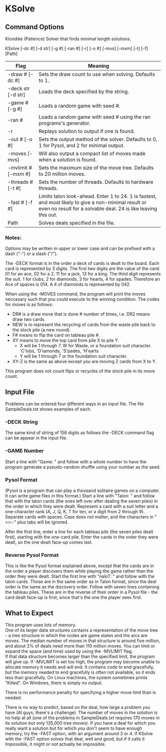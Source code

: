 # KSolve

## Command Options

Klondike (Patience) Solver that finds minimal length solutions.

KSolve [-dc #] [-d str] [-g #] [-ran #] [-r] [-o #] [-mvs] [-mxm] [-t] [-f] [Path]

  Flag                  | Meaning
--------------------------|---------------------------------------------------------------------
  -draw # [-dc #]       |Sets the draw count to use when solving. Defaults to 1.
  -deck str [-d str]    |Loads the deck specified by the string.
  -game # [-g #]        |Loads a random game with seed #.
  -ran #                |Loads a random game with seed # using the ran programs's generator.
  -r                    |Replays solution to output if one is found.
  -out # [-o #]         |Sets the output method of the solver. Defaults to 0, 1 for Pysol, and 2 for minimal output.
  -moves [-mvs]         |Will also output a compact list of moves made when a solution is found.
  -mvlimit # [-mxm #]   |Sets the maximum size of the move tree.  Defaults to 20 million moves.
  -threads # [-t #]     |Sets the number of threads. Defaults to hardware threads.
  -fast # [-f #]        |Limits talon look-ahead.  Enter 1 to 24.  1 is fastest, and most likely to give a non-minimal result or even no result for a solvable deal. 24 is like leaving this out.
  Path                  |Solves deals specified in the file.
### Notes:

Options may be written in upper or lower case and can be prefixed with a dash ("-") or a slash ("/").

The -DECK format is in the order a deck of cards is dealt to the board.  Each card is represented by 3 digits.  The first two digits are the value of the card:
01 for an ace, 02 for a 2, 11 for a jack, 13 for a king.  The third digit represents the suit. 1 for clubs, 2 for diamonds, 3 for hearts, 4 for spades.
Therefore an Ace of spaces is 014.  A 4 of diamonds is represented by 042.

When using the -MOVES command, the program will print the moves neccesary such that you could execute to the winning condition.  The codex for moves is as follows:
* DR# is a draw move that is done # number of times, i.e. DR2 means draw two cards.
* NEW is to represent the recycling of cards from the waste pile back to the stock pile (a new round).
* F# means to flip the card on tableau pile #. 
* XY means to move the top card from pile X to pile Y.
	* X will be 1 through 7, W for Waste, or a foundation suit character. 'C'lubs, 'D'iamonds, 'S'pades, 'H'earts
	* Y will be 1 through 7 or the foundation suit character.
* XY-Z is the same as above except you are moving Z cards from X to Y.

This program does not count flips or recycles of the stock pile in its move count.
## Input File
Problems can be entered four different ways in an input file.  The file SampleDeals.txt shows examples of each.
### -DECK String
The same kind of string of 156 digits as follows the -DECK command flag can be appear in the input file.
### -GAME Number
Start a line with "Game: " and follow with a whole number to have the program generate a pseudo-random
shuffle using your number as the seed.
### Pysol Format
(Pysol is a program that can play a thousand solitaire games on a computer.  It can write game files
in this format.)
Start a line with "Talon: " and follow that with the talon cards (the ones left over after dealing
the seven piles) in the order in which they were dealt.  Represent a card with a suit letter and a one-character rank (A, J, Q, K, T for ten, or a digit from 2 through 9). Separate cards with spaces.
Case does not matter, and the characters in "<>:-" plus tabs will be ignored.

After the first line, enter a line for each tableau pile (the seven piles dealt first), starting with the one-card pile.  Enter the cards in the order they were dealt, so the one dealt face-up comes last.
### Reverse Pysol Format
This is like the Pysol format explained above, except that the cards are in the order a player discovers them while playing the game rather than the order they were dealt.  Start the first line with "naloT: " and follow with the talon cards.  Those are in the same order as in Talon format, since the deal order is the same as the discovery order.  Follow with seven lines containing the tableau piles.  These are in the reverse of their order in a Pysol file - the card dealt face-up is first, since that's the one the player sees first.

## What to Expect
This program uses lots of memory.  
One of its larger data structures contains a representation of the move tree - a tree structure in 
which the nodes are game states and the arcs are moves.
The median number of moves in that structure is around five million, and about 2% of deals 
need more than 110 million moves.
You can limit or expand the space (and time) used by using the -MVLIMIT flag.  
If that data structure becomes larger than the specified limit, the program will give up.
If -MVLIMIT is set too high, the program may become unable to allocate memory it needs and will end.  It contains code to end gracefully, but the memory needed to end gracefully is often not available, so it ends less than gracefully.  On Linux machines, the system sometimes prints "Killed".  On Windows, there is simply no output.

There is no performance penalty for specifying a higher move limit than is needed.

There is no way to predict, based on the deal, how large a problem you have (AI guys, there's a challenge).  The number of moves in the solution is no help at all (one of the problems in SampleDeals.txt requires 170 moves in its solution but only 135,000 tree moves). If you have a deal for which you really want a solution but for which you don't seem to have enough memory, try the -FAST option, with an argument around 3 or 4. If KSolve with the -FAST option solves that deal,
well and good, but if it calls it Impossible, it might or not actually be impossible.
